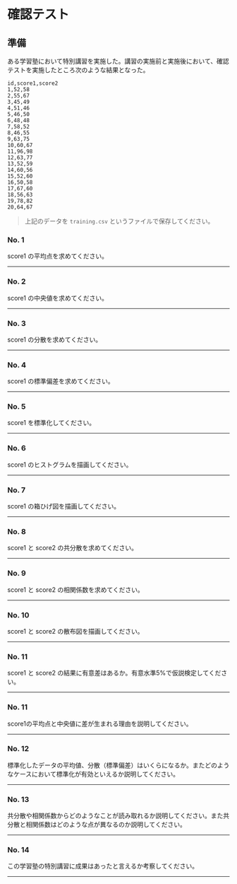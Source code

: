 # 確認テスト

## 準備

ある学習塾において特別講習を実施した。講習の実施前と実施後において、確認テストを実施したところ次のような結果となった。

```
id,score1,score2
1,52,58
2,55,67
3,45,49
4,51,46
5,46,50
6,48,48
7,58,52
8,46,55
9,63,75
10,60,67
11,96,98
12,63,77
13,52,59
14,60,56
15,52,60
16,50,58
17,67,60
18,56,63
19,78,82
20,64,67
```

> 上記のデータを `training.csv` というファイルで保存してください。

### No. 1

score1 の平均点を求めてください。

---

### No. 2

score1 の中央値を求めてください。

---

### No. 3

score1 の分散を求めてください。

---

### No. 4

score1 の標準偏差を求めてください。

---

### No. 5

score1 を標準化してください。

---

### No. 6

score1 のヒストグラムを描画してください。

---

### No. 7

score1 の箱ひげ図を描画してください。

---

### No. 8

score1 と score2 の共分散を求めてください。

---

### No. 9

score1 と score2 の相関係数を求めてください。

---

### No. 10

score1 と score2 の散布図を描画してください。

---

### No. 11

score1 と score2 の結果に有意差はあるか。有意水準5%で仮説検定してください。

---

### No. 11

score1の平均点と中央値に差が生まれる理由を説明してください。

---

### No. 12

標準化したデータの平均値、分散（標準偏差）はいくらになるか。またどのようなケースにおいて標準化が有効といえるか説明してください。

---

### No. 13

共分散や相関係数からどのようなことが読み取れるか説明してください。また共分散と相関係数はどのような点が異なるのか説明してください。

---

### No. 14

この学習塾の特別講習に成果はあったと言えるか考察してください。

----